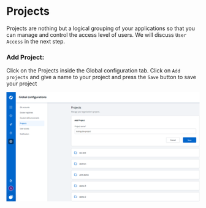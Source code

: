 # Projects

Projects are nothing but a logical grouping of your applications so that you can manage and control the access level of users. We will discuss `User Access` in the next step.

### Add Project:

Click on the Projects inside the Global configuration tab. Click on `Add projects` and give a name to your project and press the `Save` button to save your project

![](../images/global-configurations/projects/project_gc1.png)

